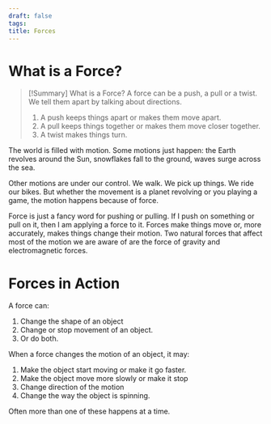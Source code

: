 ```yaml
---
draft: false
tags:
title: Forces
---
```

# What is a Force?
>
> [!Summary] What is a Force?
> A force can be a push, a pull or a twist. We tell them apart by talking about directions.
> 1. A push keeps things apart or makes them move apart.
> 2. A pull keeps things together or makes them move closer together.
> 3. A twist makes things turn.

The world is filled with motion. Some motions just happen: the Earth revolves around the Sun, snowflakes fall to the ground, waves surge across the sea.

Other motions are under our control. We walk. We pick up things. We ride our bikes. But whether the movement is a planet revolving or you playing a game, the motion happens because of force.

Force is just a fancy word for pushing or pulling. If I push on something or pull on it, then I am applying a force to it. Forces make things move or, more accurately, makes things change their motion. Two natural forces that affect most of the motion we are aware of are the force of gravity and electromagnetic forces.

# Forces in Action

A force can:
1. Change the shape of an object
2. Change or stop movement of an object.
3. Or do both.

When a force changes the motion of an object, it may:
1. Make the object start moving or make it go faster.
2. Make the object move more slowly or make it stop
3. Change direction of the motion
4. Change the way the object is spinning.

Often more than one of these happens at a time.
